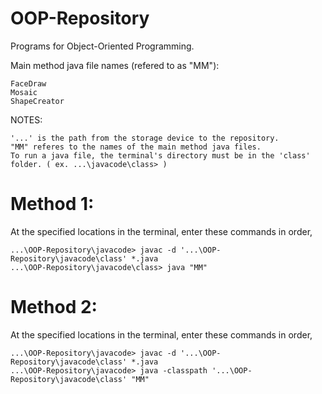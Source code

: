 # OOP-Repository

Programs for Object-Oriented Programming.

Main method java file names (refered to as "MM"):

	FaceDraw
	Mosaic
	ShapeCreator

NOTES: 

	'...' is the path from the storage device to the repository.
	"MM" referes to the names of the main method java files.
	To run a java file, the terminal's directory must be in the 'class' folder. ( ex. ...\javacode\class> )


# Method 1:
At the specified locations in the terminal, enter these commands in order,

	...\OOP-Repository\javacode> javac -d '...\OOP-Repository\javacode\class' *.java
	...\OOP-Repository\javacode\class> java "MM"


# Method 2:
At the specified locations in the terminal, enter these commands in order,

	...\OOP-Repository\javacode> javac -d '...\OOP-Repository\javacode\class' *.java
	...\OOP-Repository\javacode> java -classpath '...\OOP-Repository\javacode\class' "MM"